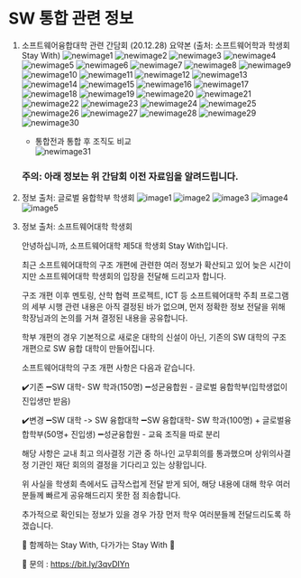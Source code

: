 # SW 통합 관련 정보    

1. 소프트웨어융합대학 관련 간담회 (20.12.28) 요약본 (출처: 소프트웨어학과 학생회 Stay With)
   ![newimage1](Images/Roundtable/roundtable01.png)
   ![newimage2](Images/Roundtable/roundtable02.png)
   ![newimage3](Images/Roundtable/roundtable03.png)
   ![newimage4](Images/Roundtable/roundtable04.png)
   ![newimage5](Images/Roundtable/roundtable05.png)
   ![newimage6](Images/Roundtable/roundtable06.png)
   ![newimage7](Images/Roundtable/roundtable07.png)
   ![newimage8](Images/Roundtable/roundtable08.png)
   ![newimage9](Images/Roundtable/roundtable09.png)
   ![newimage10](Images/Roundtable/roundtable10.png)
   ![newimage11](Images/Roundtable/roundtable11.png)
   ![newimage12](Images/Roundtable/roundtable12.png)
   ![newimage13](Images/Roundtable/roundtable13.png)
   ![newimage14](Images/Roundtable/roundtable14.png)
   ![newimage15](Images/Roundtable/roundtable15.png)
   ![newimage16](Images/Roundtable/roundtable16.png)
   ![newimage17](Images/Roundtable/roundtable17.png)
   ![newimage18](Images/Roundtable/roundtable18.png)
   ![newimage19](Images/Roundtable/roundtable19.png)
   ![newimage20](Images/Roundtable/roundtable20.png)
   ![newimage21](Images/Roundtable/roundtable21.png)
   ![newimage22](Images/Roundtable/roundtable22.png)
   ![newimage23](Images/Roundtable/roundtable23.png)
   ![newimage24](Images/Roundtable/roundtable24.png)
   ![newimage25](Images/Roundtable/roundtable25.png)
   ![newimage26](Images/Roundtable/roundtable26.png)
   ![newimage27](Images/Roundtable/roundtable27.png)
   ![newimage28](Images/Roundtable/roundtable28.png)
   ![newimage29](Images/Roundtable/roundtable29.png)
   ![newimage30](Images/Roundtable/roundtable30.png)
   
   - 통합전과 통합 후 조직도 비교    
   ![newimage31](Images/Roundtable/roundtable31.jpg)    
   
   ### 주의: 아래 정보는 위 간담회 이전 자료임을 알려드립니다.

2. 정보 출처: 글로벌 융합학부 학생회
   ![image1](Images/img_firstinfo/Course_integration1.jpg)
   ![image2](Images/img_firstinfo/Course_integration2.jpg)
   ![image3](Images/img_firstinfo/Course_integration3.jpg)
   ![image4](Images/img_firstinfo/Course_integration4.jpg)
   ![image5](Images/img_firstinfo/Course_integration5.jpg)

3. 정보 출처: 소프트웨어대학 학생회

   안녕하십니까, 소프트웨어대학 
   제5대 학생회 Stay With입니다.

   최근 소프트웨어대학의 구조 개편에 관련한 여러 정보가 확산되고 있어 늦은 시간이지만 소프트웨어대학 학생회의 입장을 전달해 드리고자 합니다.

   구조 개편 이후 멘토링, 산학 협력 프로젝트, ICT 등 소프트웨어대학 주최 프로그램의 세부 시행 관련 내용은 아직 결정된 바가 없으며, 먼저 정확한 정보 전달을 위해 학장님과의 논의를 거쳐 결정된 내용을 공유합니다.

   학부 개편의 경우 기본적으로 새로운 대학의 신설이 아닌, 기존의 SW 대학의 구조 개편으로 SW 융합 대학이 만들어집니다.

   소프트웨어대학의 구조 개편 사항은 다음과 같습니다.

   ✔️기존
   ➖SW 대학- SW 학과(150명) 
   ➖성균융합원 - 글로벌 융합학부(입학생없이 진입생만 받음)

   ✔️변경
   ➖SW 대학 -> SW 융합대학
   ➖SW 융합대학- SW 학과(100명) + 글로벌융합학부(50명+ 진입생)
   ➖성균융합원 - 교육 조직을 따로 분리

   해당 사항은 교내 최고 의사결정 기관 중 하나인 교무회의를 통과했으며 상위의사결정 기관인 재단 회의의 결정을 기다리고 있는 상황입니다.

   위 사실을 학생회 측에서도 급작스럽게 전달 받게 되어, 해당 내용에 대해 학우 여러분들께 빠르게 공유해드리지 못한 점 죄송합니다. 

   추가적으로 확인되는 정보가 있을 경우 가장 먼저 학우 여러분들께 전달드리도록 하겠습니다.

   🌙 함께하는 Stay With, 다가가는 Stay With 🌙

   🌙 문의 : https://bit.ly/3qvDIYn